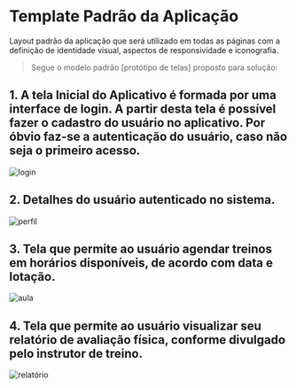 # Template Padrão da Aplicação

Layout padrão da aplicação que será utilizado em todas as páginas com a definição de identidade visual, aspectos de responsividade e iconografia.

> Segue o modelo padrão [protótipo de telas] proposto para solução:


## 1. A tela Inicial do Aplicativo é formada por uma interface de login. A partir desta tela é possível fazer o cadastro do usuário no aplicativo. Por óbvio faz-se a autenticação do usuário, caso não seja o primeiro acesso. 

![login](img/telas/login.PNG)



## 2. Detalhes do usuário autenticado no sistema.

![perfil](img/telas/Perfil.PNG)



## 3. Tela que permite ao usuário agendar treinos em horários disponíveis, de acordo com data e lotação. 

![aula](img/telas/aula.PNG)



## 4. Tela que permite ao usuário visualizar seu relatório de avaliação física, conforme divulgado pelo instrutor de treino. 

![relatório](img/telas/relatorio.PNG)

